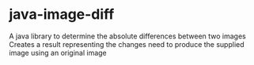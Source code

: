 # java-image-diff
 A java library to determine the absolute differences between two images
 Creates a result representing the changes need to produce the supplied image using an original image
